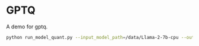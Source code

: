 # GPTQ

A demo for gptq.

```bash
python run_model_quant.py --input_model_path=/data/Llama-2-7b-cpu --output_model_path=/data/Llama-2-quantized-7b-cpu --model_type=llama2 --wbits=8

```